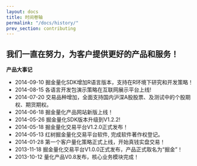 ```yaml
---
layout: docs
title: 时间卷轴
permalink: "/docs/history/"
prev_section: contributing
---
```


## 我们一直在努力，为客户提供更好的产品和服务！


**产品大事记**

- 2014-09-10 掘金量化SDK增加R语言版本，支持在R环境下研究和开发策略！
- 2014-08-15 各语言开发包演示策略在互联网展示平台上线!
- 2014-07-20 交易品种增加，全面支持国内沪深A股股票、及测试中的个股期权、期货期权。
- 2014-06-18 掘金量化产品网站新版上线！
- 2014-05-26 掘金量化SDK版本升级到V1.2.2!
- 2014-05-18 掘金量化交易平台V1.2.0正式发布！
- 2014-05-13 红树掘金量化交易平台软件, 完成软件著作权登记。
- 2014-01-28 第一个客户量化策略正式上线，开始真钱实盘交易！
- 2013-11-18 掘金量化交易平台V1.0.0正式发布，产品正式取名为“掘金”！
- 2013-10-12 量化产品V0.8发布，核心业务模块完成！

